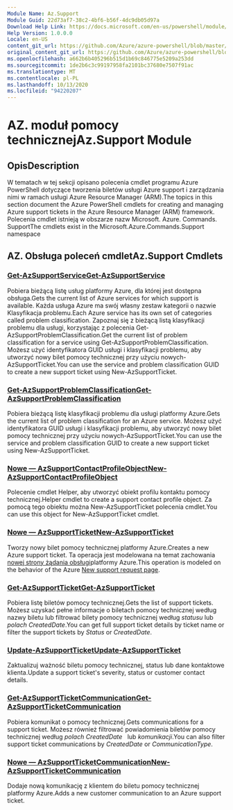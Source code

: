 ```yaml
---
Module Name: Az.Support
Module Guid: 22d73af7-38c2-4bf6-b56f-4dc9db05d97a
Download Help Link: https://docs.microsoft.com/en-us/powershell/module/az.support
Help Version: 1.0.0.0
Locale: en-US
content_git_url: https://github.com/Azure/azure-powershell/blob/master/src/Support/Support/help/Az.Support.md
original_content_git_url: https://github.com/Azure/azure-powershell/blob/master/src/Support/Support/help/Az.Support.md
ms.openlocfilehash: a662b6b405296b515d1b69c846775e5209a253dd
ms.sourcegitcommit: 1de2b6c3c99197958fa2101bc37680e7507f91ac
ms.translationtype: MT
ms.contentlocale: pl-PL
ms.lasthandoff: 10/13/2020
ms.locfileid: "94220207"
---
```

# <span data-ttu-id="60bd9-101">AZ. moduł pomocy technicznej</span><span class="sxs-lookup"><span data-stu-id="60bd9-101">Az.Support Module</span></span>
## <span data-ttu-id="60bd9-102">Opis</span><span class="sxs-lookup"><span data-stu-id="60bd9-102">Description</span></span>
<span data-ttu-id="60bd9-103">W tematach w tej sekcji opisano polecenia cmdlet programu Azure PowerShell dotyczące tworzenia biletów usługi Azure support i zarządzania nimi w ramach usługi Azure Resource Manager (ARM).</span><span class="sxs-lookup"><span data-stu-id="60bd9-103">The topics in this section document the Azure PowerShell cmdlets for creating and managing Azure support tickets in the Azure Resource Manager (ARM) framework.</span></span> <span data-ttu-id="60bd9-104">Polecenia cmdlet istnieją w obszarze nazw Microsoft. Azure. Commands. Support</span><span class="sxs-lookup"><span data-stu-id="60bd9-104">The cmdlets exist in the Microsoft.Azure.Commands.Support namespace</span></span>

## <span data-ttu-id="60bd9-105">AZ. Obsługa poleceń cmdlet</span><span class="sxs-lookup"><span data-stu-id="60bd9-105">Az.Support Cmdlets</span></span>
### [<span data-ttu-id="60bd9-106">Get-AzSupportService</span><span class="sxs-lookup"><span data-stu-id="60bd9-106">Get-AzSupportService</span></span>](Get-AzSupportService.md)
<span data-ttu-id="60bd9-107">Pobiera bieżącą listę usług platformy Azure, dla której jest dostępna obsługa.</span><span class="sxs-lookup"><span data-stu-id="60bd9-107">Gets the current list of Azure services for which support is available.</span></span> <span data-ttu-id="60bd9-108">Każda usługa Azure ma swój własny zestaw kategorii o nazwie Klasyfikacja problemu.</span><span class="sxs-lookup"><span data-stu-id="60bd9-108">Each Azure service has its own set of categories called problem classification.</span></span> <span data-ttu-id="60bd9-109">Zapoznaj się z bieżącą listą klasyfikacji problemu dla usługi, korzystając z polecenia Get-AzSupportProblemClassification.</span><span class="sxs-lookup"><span data-stu-id="60bd9-109">Get the current list of problem classification for a service using Get-AzSupportProblemClassification.</span></span> <span data-ttu-id="60bd9-110">Możesz użyć identyfikatora GUID usługi i klasyfikacji problemu, aby utworzyć nowy bilet pomocy technicznej przy użyciu nowych-AzSupportTicket.</span><span class="sxs-lookup"><span data-stu-id="60bd9-110">You can use the service and problem classification GUID to create a new support ticket using New-AzSupportTicket.</span></span>

### [<span data-ttu-id="60bd9-111">Get-AzSupportProblemClassification</span><span class="sxs-lookup"><span data-stu-id="60bd9-111">Get-AzSupportProblemClassification</span></span>](Get-AzSupportProblemClassification.md)
<span data-ttu-id="60bd9-112">Pobiera bieżącą listę klasyfikacji problemu dla usługi platformy Azure.</span><span class="sxs-lookup"><span data-stu-id="60bd9-112">Gets the current list of problem classification for an Azure service.</span></span> <span data-ttu-id="60bd9-113">Możesz użyć identyfikatora GUID usługi i klasyfikacji problemu, aby utworzyć nowy bilet pomocy technicznej przy użyciu nowych-AzSupportTicket.</span><span class="sxs-lookup"><span data-stu-id="60bd9-113">You can use the service and problem classification GUID to create a new support ticket using New-AzSupportTicket.</span></span> 

### [<span data-ttu-id="60bd9-114">Nowe — AzSupportContactProfileObject</span><span class="sxs-lookup"><span data-stu-id="60bd9-114">New-AzSupportContactProfileObject</span></span>](New-AzSupportContactProfileObject.md)
<span data-ttu-id="60bd9-115">Polecenie cmdlet Helper, aby utworzyć obiekt profilu kontaktu pomocy technicznej.</span><span class="sxs-lookup"><span data-stu-id="60bd9-115">Helper cmdlet to create a support contact profile object.</span></span> <span data-ttu-id="60bd9-116">Za pomocą tego obiektu można New-AzSupportTicket polecenia cmdlet.</span><span class="sxs-lookup"><span data-stu-id="60bd9-116">You can use this object for New-AzSupportTicket cmdlet.</span></span>

### [<span data-ttu-id="60bd9-117">Nowe — AzSupportTicket</span><span class="sxs-lookup"><span data-stu-id="60bd9-117">New-AzSupportTicket</span></span>](New-AzSupportTicket.md)
<span data-ttu-id="60bd9-118">Tworzy nowy bilet pomocy technicznej platformy Azure.</span><span class="sxs-lookup"><span data-stu-id="60bd9-118">Creates a new Azure support ticket.</span></span> <span data-ttu-id="60bd9-119">Ta operacja jest modelowana na temat zachowania [nowej strony żądania obsługi](https://portal.azure.com/#blade/Microsoft_Azure_Support/HelpAndSupportBlade/overview)platformy Azure.</span><span class="sxs-lookup"><span data-stu-id="60bd9-119">This operation is modeled on the behavior of the Azure [New support request page](https://portal.azure.com/#blade/Microsoft_Azure_Support/HelpAndSupportBlade/overview).</span></span>

### [<span data-ttu-id="60bd9-120">Get-AzSupportTicket</span><span class="sxs-lookup"><span data-stu-id="60bd9-120">Get-AzSupportTicket</span></span>](Get-AzSupportTicket.md)
<span data-ttu-id="60bd9-121">Pobiera listę biletów pomocy technicznej.</span><span class="sxs-lookup"><span data-stu-id="60bd9-121">Gets the list of support tickets.</span></span> <span data-ttu-id="60bd9-122">Możesz uzyskać pełne informacje o biletach pomocy technicznej według nazwy biletu lub filtrować bilety pomocy technicznej według *statusu* lub *polach CreatedDate*.</span><span class="sxs-lookup"><span data-stu-id="60bd9-122">You can get full support ticket details by ticket name or filter the support tickets by *Status* or *CreatedDate*.</span></span>

### [<span data-ttu-id="60bd9-123">Update-AzSupportTicket</span><span class="sxs-lookup"><span data-stu-id="60bd9-123">Update-AzSupportTicket</span></span>](Update-AzSupportTicket.md)
<span data-ttu-id="60bd9-124">Zaktualizuj ważność biletu pomocy technicznej, status lub dane kontaktowe klienta.</span><span class="sxs-lookup"><span data-stu-id="60bd9-124">Update a support ticket's severity, status or customer contact details.</span></span>

### [<span data-ttu-id="60bd9-125">Get-AzSupportTicketCommunication</span><span class="sxs-lookup"><span data-stu-id="60bd9-125">Get-AzSupportTicketCommunication</span></span>](Get-AzSupportTicketCommunication.md)
<span data-ttu-id="60bd9-126">Pobiera komunikat o pomocy technicznej.</span><span class="sxs-lookup"><span data-stu-id="60bd9-126">Gets communications for a support ticket.</span></span> <span data-ttu-id="60bd9-127">Możesz również filtrować powiadomienia biletów pomocy technicznej według *polach CreatedDate*   lub *komunikacji*.</span><span class="sxs-lookup"><span data-stu-id="60bd9-127">You can also filter support ticket communications by *CreatedDate* or *CommunicationType*.</span></span> 

### [<span data-ttu-id="60bd9-128">Nowe — AzSupportTicketCommunication</span><span class="sxs-lookup"><span data-stu-id="60bd9-128">New-AzSupportTicketCommunication</span></span>](New-AzSupportTicketCommunication.md)
<span data-ttu-id="60bd9-129">Dodaje nową komunikację z klientem do biletu pomocy technicznej platformy Azure.</span><span class="sxs-lookup"><span data-stu-id="60bd9-129">Adds a new customer communication to an Azure support ticket.</span></span> 



